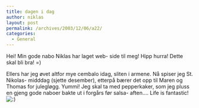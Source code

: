 ```yaml
---
title: dagen i dag
author: niklas
layout: post
permalink: /archives/2003/12/06/a22/
categories:
  - General
---
```

Hei! Min gode nabo Niklas har laget web- side til meg! Hipp hurra! Dette skal bli bra! =)

Ellers har jeg øvet altfor mye cembalo idag, sliten i armene. Nå spiser jeg St. Nikolas- midddag (sjette desember), etterpå bærer det opp til Maren og Thomas for julegløgg. Yummi! Jeg skal ta med pepperkaker, som jeg pluss en gjeng gode naboer bakte ut i forgårs før salsa- aften&#8230;. Life is fantastic! <img src='http://blog.saers.com/wp-includes/images/smilies/icon_smile.gif' alt=':)' class='wp-smiley' />